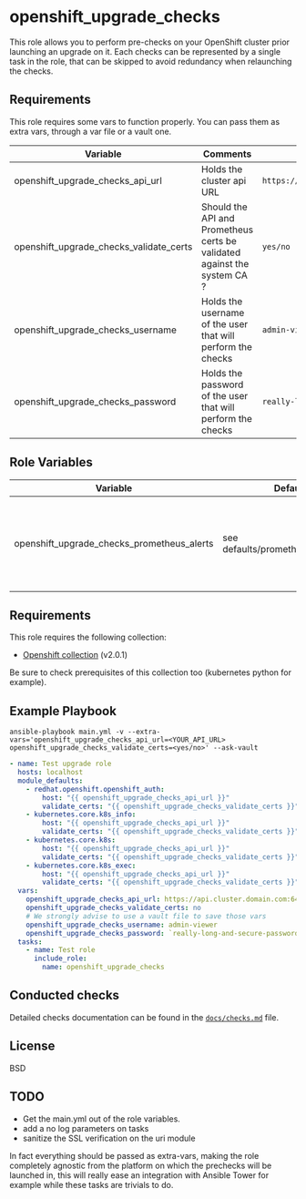 openshift_upgrade_checks
=========

This role allows you to perform pre-checks on your OpenShift cluster prior launching an upgrade on it. Each checks can be represented by a single task in the role, that can be skipped to avoid redundancy when relaunching the checks.

Requirements
------------
This role requires some vars to function properly. You can pass them as extra vars, through a var file or a vault one.

| Variable | Comments | Examples |
|----------|----------|----------|
|openshift_upgrade_checks_api_url | Holds the cluster api URL | `https://api.cluster.domain.com:6443`
|openshift_upgrade_checks_validate_certs | Should the API and Prometheus certs be validated against the system CA ? | `yes/no` 
|openshift_upgrade_checks_username | Holds the username of the user that will perform the checks | `admin-viewer`
|openshift_upgrade_checks_password | Holds the password of the user that will perform the checks | `really-long-and-secure-password` 

Role Variables
--------------

| Variable | Default | Comments | Examples |
|----------|---------|----------|----------|
|openshift_upgrade_checks_prometheus_alerts| see defaults/prometheus_alerts.yml | This variable holds a list of critical alerts, that can be modified if needed | see defaults/prometheus_alerts.yml


Requirements
------------
This role requires the following collection:
 - [Openshift collection](https://console.redhat.com/ansible/automation-hub/repo/published/redhat/openshift) (v2.0.1)
 
Be sure to check prerequisites of this collection too (kubernetes python for example).

Example Playbook
----------------
```
ansible-playbook main.yml -v --extra-vars='openshift_upgrade_checks_api_url=<YOUR_API_URL> openshift_upgrade_checks_validate_certs=<yes/no>' --ask-vault
```


```yaml
- name: Test upgrade role
  hosts: localhost 
  module_defaults:
    - redhat.openshift.openshift_auth:
        host: "{{ openshift_upgrade_checks_api_url }}"
        validate_certs: "{{ openshift_upgrade_checks_validate_certs }}"  
    - kubernetes.core.k8s_info:
        host: "{{ openshift_upgrade_checks_api_url }}"
        validate_certs: "{{ openshift_upgrade_checks_validate_certs }}"  
    - kubernetes.core.k8s: 
        host: "{{ openshift_upgrade_checks_api_url }}" 
        validate_certs: "{{ openshift_upgrade_checks_validate_certs }}"  
    - kubernetes.core.k8s_exec: 
        host: "{{ openshift_upgrade_checks_api_url }}" 
        validate_certs: "{{ openshift_upgrade_checks_validate_certs }}" 
  vars:
    openshift_upgrade_checks_api_url: https://api.cluster.domain.com:6443
    openshift_upgrade_checks_validate_certs: no
    # We strongly advise to use a vault file to save those vars
    openshift_upgrade_checks_username: admin-viewer
    openshift_upgrade_checks_password: `really-long-and-secure-password`
  tasks: 
    - name: Test role 
      include_role: 
        name: openshift_upgrade_checks
```

Conducted checks
----------------

Detailed checks documentation can be found in the [`docs/checks.md`](docs/checks.md) file.

License
-------

BSD

TODO
-------

- Get the main.yml out of the role variables.
- add a no log parameters on tasks
- sanitize the SSL verification on the uri module

In fact everything should be passed as extra-vars, making the role completely agnostic from the platform on which the prechecks will be launched in, this will really ease an integration with Ansible Tower for example while these tasks are trivials to do.
